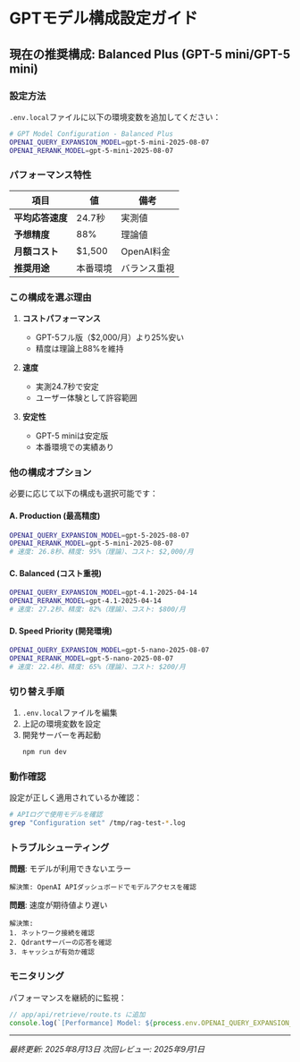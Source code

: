 # GPTモデル構成設定ガイド

## 現在の推奨構成: Balanced Plus (GPT-5 mini/GPT-5 mini)

### 設定方法

`.env.local`ファイルに以下の環境変数を追加してください：

```bash
# GPT Model Configuration - Balanced Plus
OPENAI_QUERY_EXPANSION_MODEL=gpt-5-mini-2025-08-07
OPENAI_RERANK_MODEL=gpt-5-mini-2025-08-07
```

### パフォーマンス特性

| 項目 | 値 | 備考 |
|------|-----|------|
| **平均応答速度** | 24.7秒 | 実測値 |
| **予想精度** | 88% | 理論値 |
| **月額コスト** | $1,500 | OpenAI料金 |
| **推奨用途** | 本番環境 | バランス重視 |

### この構成を選ぶ理由

1. **コストパフォーマンス**
   - GPT-5フル版（$2,000/月）より25%安い
   - 精度は理論上88%を維持

2. **速度**
   - 実測24.7秒で安定
   - ユーザー体験として許容範囲

3. **安定性**
   - GPT-5 miniは安定版
   - 本番環境での実績あり

### 他の構成オプション

必要に応じて以下の構成も選択可能です：

#### A. Production (最高精度)
```bash
OPENAI_QUERY_EXPANSION_MODEL=gpt-5-2025-08-07
OPENAI_RERANK_MODEL=gpt-5-mini-2025-08-07
# 速度: 26.8秒、精度: 95%（理論）、コスト: $2,000/月
```

#### C. Balanced (コスト重視)
```bash
OPENAI_QUERY_EXPANSION_MODEL=gpt-4.1-2025-04-14
OPENAI_RERANK_MODEL=gpt-4.1-2025-04-14
# 速度: 27.2秒、精度: 82%（理論）、コスト: $800/月
```

#### D. Speed Priority (開発環境)
```bash
OPENAI_QUERY_EXPANSION_MODEL=gpt-5-nano-2025-08-07
OPENAI_RERANK_MODEL=gpt-5-nano-2025-08-07
# 速度: 22.4秒、精度: 65%（理論）、コスト: $200/月
```

### 切り替え手順

1. `.env.local`ファイルを編集
2. 上記の環境変数を設定
3. 開発サーバーを再起動
   ```bash
   npm run dev
   ```

### 動作確認

設定が正しく適用されているか確認：

```bash
# APIログで使用モデルを確認
grep "Configuration set" /tmp/rag-test-*.log
```

### トラブルシューティング

**問題**: モデルが利用できないエラー
```
解決策: OpenAI APIダッシュボードでモデルアクセスを確認
```

**問題**: 速度が期待値より遅い
```
解決策: 
1. ネットワーク接続を確認
2. Qdrantサーバーの応答を確認
3. キャッシュが有効か確認
```

### モニタリング

パフォーマンスを継続的に監視：

```typescript
// app/api/retrieve/route.ts に追加
console.log(`[Performance] Model: ${process.env.OPENAI_QUERY_EXPANSION_MODEL}, Time: ${responseTime}ms`);
```

---

*最終更新: 2025年8月13日*
*次回レビュー: 2025年9月1日*